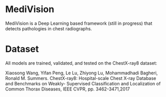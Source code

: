 # MediVision
MediVision is a Deep Learning based framework (still in progress) that detects pathologies in chest radiographs.

# Dataset
All models are trained, validated, and tested on the ChestX-ray8 dataset:

Xiaosong Wang, Yifan Peng, Le Lu, Zhiyong Lu, Mohammadhadi Bagheri, Ronald M. Summers.
ChestX-ray8: Hospital-scale Chest X-ray Database and Benchmarks on Weakly- Supervised
Classification and Localization of Common Thorax Diseases, IEEE CVPR, pp. 3462-3471,2017
